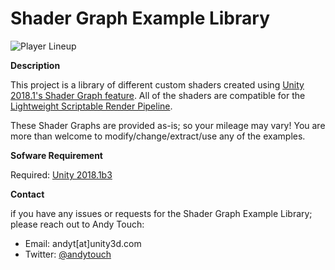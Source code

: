 # Shader Graph Example Library

![Player Lineup](https://i.imgur.com/kASJxN1.png)

**Description**

This project is a library of different custom shaders created using [Unity 2018.1's Shader Graph feature](https://forum.unity.com/threads/feedback-wanted-shader-graph.511960/). All of the shaders are compatible for the [Lightweight Scriptable Render Pipeline](https://forum.unity.com/threads/feedback-wanted-scriptable-render-pipelines.470095/).

These Shader Graphs are provided as-is; so your mileage may vary! You are more than welcome to modify/change/extract/use any of the examples.


**Sofware Requirement**

Required: [Unity 2018.1b3](https://unity3d.com/unity/beta/unity2018.1.0b3)


**Contact**

if you have any issues or requests for the Shader Graph Example Library; please reach out to Andy Touch:
- Email: andyt[at]unity3d.com
- Twitter: [@andytouch](https://twitter.com/andytouch)
